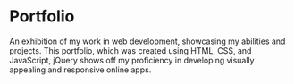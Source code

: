 # Portfolio
An exhibition of my work in web development, showcasing my abilities and projects. This portfolio, which was created using HTML, CSS, and JavaScript, jQuery shows off my proficiency in developing visually appealing and responsive online apps.
